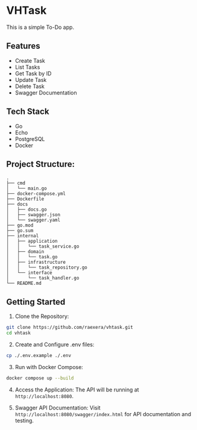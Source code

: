 # VHTask

This is a simple To-Do app.

## Features

- Create Task
- List Tasks
- Get Task by ID
- Update Task
- Delete Task
- Swagger Documentation

## Tech Stack

- Go
- Echo
- PostgreSQL
- Docker

## Project Structure:

```text
.
├── cmd
│   └── main.go
├── docker-compose.yml
├── Dockerfile
├── docs
│   ├── docs.go
│   ├── swagger.json
│   └── swagger.yaml
├── go.mod
├── go.sum
├── internal
│   ├── application
│   │   └── task_service.go
│   ├── domain
│   │   └── task.go
│   ├── infrastructure
│   │   └── task_repository.go
│   └── interface
│       └── task_handler.go
└── README.md
```

## Getting Started

1. Clone the Repository:

```sh
git clone https://github.com/raexera/vhtask.git
cd vhtask
```

2. Create and Configure .env files:

```sh
cp ./.env.example ./.env
```

3. Run with Docker Compose:

```sh
docker compose up --build
```

4. Access the Application: The API will be running at `http://localhost:8080`.

5. Swagger API Documentation: Visit `http://localhost:8080/swagger/index.html` for API documentation and testing.
